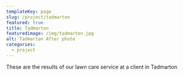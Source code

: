 ```yaml
---
templateKey: page
slug: /project/tadmarton
featured: true
title: Tadmarton 
featuredimage: /img/tadmarton.jpg
alt: Tadmarton After photo
categories:
  - project
---
```

These are the results of our lawn care service at a client in Tadmarton
